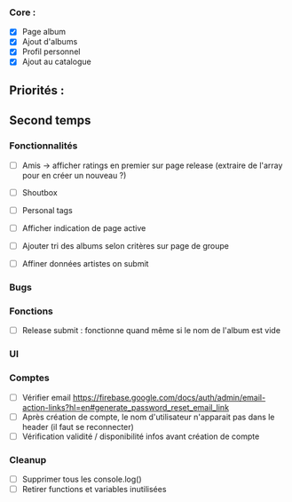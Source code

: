 ### Core :
- [X] Page album
- [x] Ajout d'albums
- [X] Profil personnel
- [X] Ajout au catalogue

## Priorités :

## Second temps
### Fonctionnalités
- [ ] Amis -> afficher ratings en premier sur page release (extraire de l'array pour en créer un nouveau ?)
- [ ] Shoutbox
- [ ] Personal tags
- [ ] Afficher indication de page active
- [ ] Ajouter tri des albums selon critères sur page de groupe
- [ ] Affiner données artistes on submit



### Bugs

### Fonctions
- [ ] Release submit : fonctionne quand même si le nom de l'album est vide

### UI

### Comptes
- [ ] Vérifier email https://firebase.google.com/docs/auth/admin/email-action-links?hl=en#generate_password_reset_email_link
- [ ] Après création de compte, le nom d'utilisateur n'apparait pas dans le header (il faut se reconnecter)
- [ ] Vérification validité / disponibilité infos avant création de compte

### Cleanup
- [ ] Supprimer tous les console.log()
- [ ] Retirer functions et variables inutilisées